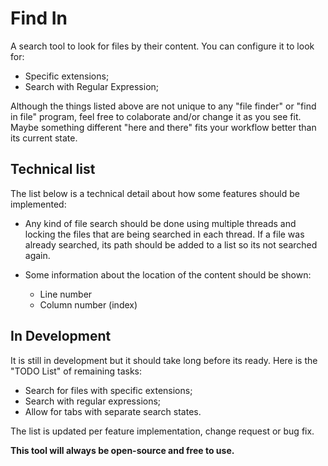# Find In

A search tool to look for files by their content. You can configure it to look for:

- Specific extensions;
- Search with Regular Expression;

Although the things listed above are not unique to any "file finder" or "find in file" program, feel free to colaborate and/or change it as you see fit. Maybe something different "here and there" fits your workflow better than its current state.

## Technical list

The list below is a technical detail about how some features should be implemented:

- Any kind of file search should be done using multiple threads and locking the files that are being searched in each thread. If a file was already searched, its path should be added to a list so its not searched again.

- Some information about the location of the content should be shown:
	- Line number
	- Column number (index)

## In Development

It is still in development but it should take long before its ready. Here is the "TODO List" of remaining tasks:

- Search for files with specific extensions;
- Search with regular expressions;
- Allow for tabs with separate search states.

The list is updated per feature implementation, change request or bug fix.

**This tool will always be open-source and free to use.**